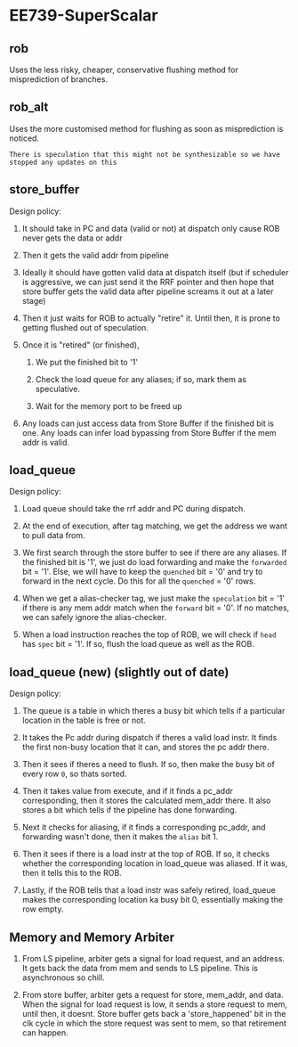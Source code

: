 # EE739-SuperScalar
## rob
Uses the less risky, cheaper, conservative flushing method for misprediction of branches.
## rob_alt
Uses the more customised method for flushing as soon as misprediction is noticed.

`There is speculation that this might not be synthesizable so we have stopped any updates on this`

## store_buffer
Design policy:

1.  It should take in PC and data (valid or not) at dispatch only cause ROB never gets the data or addr

2.  Then it gets the valid addr from pipeline

3.  Ideally it should have gotten valid data at dispatch itself (but if scheduler is aggressive, we can just send it the RRF pointer and then hope that store buffer gets the valid data after pipeline screams it out at a later stage)

4.  Then it just waits for ROB to actually "retire" it. Until then, it is prone to getting flushed out of speculation.

5.  Once it is "retired" (or finished),

    1.  We put the finished bit to '1'

    2.  Check the load queue for any aliases; if so, mark them as speculative.

    3.  Wait for the memory port to be freed up

6.  Any loads can just access data from Store Buffer if the finished bit is one. Any loads can infer load bypassing from Store Buffer if the mem addr is valid.

## load_queue
Design policy:

1.  Load queue should take the rrf addr and PC during dispatch.

2.  At the end of execution, after tag matching, we get the address we want to pull data from.

3.  We first search through the store buffer to see if there are any aliases. If the finished bit is '1', we just do load forwarding and make the `forwarded` bit = '1'. Else, we will have to keep the `quenched` bit = '0' and try to forward in the next cycle. Do this for all the `quenched` = '0' rows.

4. When we get a alias-checker tag, we just make the `speculation` bit = '1' if there is any mem addr match when the `forward` bit = '0'. If no matches, we can safely ignore the alias-checker.

5. When a load instruction reaches the top of ROB, we will check if `head` has `spec` bit = '1'. If so, flush the load queue as well as the ROB.

## load_queue (new) (slightly out of date)
Design policy:

1. The queue is a table in which theres a busy bit which tells if a particular location in the table is free or not.

2. It takes the Pc addr during dispatch if theres a valid load instr. It finds the first non-busy location  that it can, and stores the pc addr there.

3. Then it sees if theres a need to flush. If so, then make the busy bit of every row `0`, so thats sorted.

4. Then it takes value from execute, and if it finds a pc_addr corresponding, then it stores the calculated mem_addr there. It also stores a bit which tells if the pipeline has done forwarding.

5. Next it checks for aliasing, if it finds a corresponding pc_addr, and forwarding wasn't done, then it makes the `alias` bit 1.

6. Then it sees if there is a load instr at the top of ROB. If so, it checks whether the corresponding location in load_queue was aliased. If it was, then it tells this to the ROB.

7. Lastly, if the ROB tells that a load instr was safely retired, load_queue makes the corresponding location ka busy bit 0, essentially making the row empty.

## Memory and Memory Arbiter

1. From LS pipeline, arbiter gets a signal for load request, and an address. It gets back the data from mem and sends to LS pipeline. This is asynchronous so chill.

2. From store buffer, arbiter gets a request for store, mem_addr, and data. When the signal for load request is low, it sends a store request to mem, until then, it doesnt. Store buffer gets back a 'store_happened' bit in the clk cycle in which the store request was sent to mem, so that retirement can happen.
